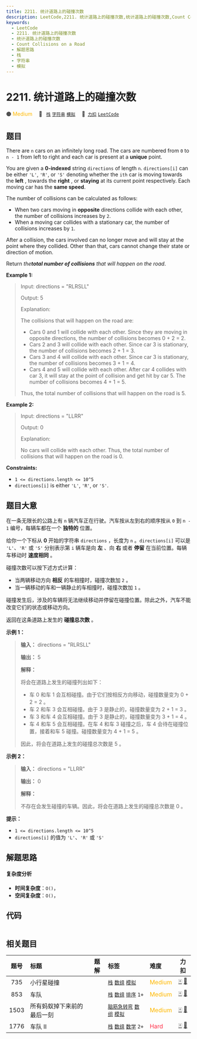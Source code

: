 ```yaml
---
title: 2211. 统计道路上的碰撞次数
description: LeetCode,2211. 统计道路上的碰撞次数,统计道路上的碰撞次数,Count Collisions on a Road,解题思路,栈,字符串,模拟
keywords:
  - LeetCode
  - 2211. 统计道路上的碰撞次数
  - 统计道路上的碰撞次数
  - Count Collisions on a Road
  - 解题思路
  - 栈
  - 字符串
  - 模拟
---
```


# 2211. 统计道路上的碰撞次数

🟠 <font color=#ffb800>Medium</font>&emsp; 🔖&ensp; [`栈`](/tag/stack.md) [`字符串`](/tag/string.md) [`模拟`](/tag/simulation.md)&emsp; 🔗&ensp;[`力扣`](https://leetcode.cn/problems/count-collisions-on-a-road) [`LeetCode`](https://leetcode.com/problems/count-collisions-on-a-road)

## 题目

There are `n` cars on an infinitely long road. The cars are numbered from `0`
to `n - 1` from left to right and each car is present at a **unique** point.

You are given a **0-indexed** string `directions` of length `n`.
`directions[i]` can be either `'L'`, `'R'`, or `'S'` denoting whether the
`ith` car is moving towards the **left** , towards the **right** , or
**staying** at its current point respectively. Each moving car has the **same
speed**.

The number of collisions can be calculated as follows:

  * When two cars moving in **opposite** directions collide with each other, the number of collisions increases by `2`.
  * When a moving car collides with a stationary car, the number of collisions increases by `1`.

After a collision, the cars involved can no longer move and will stay at the
point where they collided. Other than that, cars cannot change their state or
direction of motion.

Return _the**total number of collisions** that will happen on the road_.



**Example 1:**

> Input: directions = "RLRSLL"
> 
> Output: 5
> 
> Explanation:
> 
> The collisions that will happen on the road are:
> - Cars 0 and 1 will collide with each other. Since they are moving in opposite directions, the number of collisions becomes 0 + 2 = 2.
> - Cars 2 and 3 will collide with each other. Since car 3 is stationary, the number of collisions becomes 2 + 1 = 3.
> - Cars 3 and 4 will collide with each other. Since car 3 is stationary, the number of collisions becomes 3 + 1 = 4.
> - Cars 4 and 5 will collide with each other. After car 4 collides with car 3, it will stay at the point of collision and get hit by car 5. The number of collisions becomes 4 + 1 = 5.
> 
> Thus, the total number of collisions that will happen on the road is 5. 

**Example 2:**

> Input: directions = "LLRR"
> 
> Output: 0
> 
> Explanation:
> 
> No cars will collide with each other. Thus, the total number of collisions that will happen on the road is 0.



**Constraints:**

  * `1 <= directions.length <= 10^5`
  * `directions[i]` is either `'L'`, `'R'`, or `'S'`.


## 题目大意

在一条无限长的公路上有 `n` 辆汽车正在行驶。汽车按从左到右的顺序按从 `0` 到 `n - 1` 编号，每辆车都在一个 **独特的** 位置。

给你一个下标从 **0** 开始的字符串 `directions` ，长度为 `n` 。`directions[i]` 可以是 `'L'`、`'R'` 或
`'S'` 分别表示第 `i` 辆车是向 **左** 、向 **右** 或者 **停留** 在当前位置。每辆车移动时 **速度相同** 。

碰撞次数可以按下述方式计算：

  * 当两辆移动方向 **相反**  的车相撞时，碰撞次数加 `2` 。
  * 当一辆移动的车和一辆静止的车相撞时，碰撞次数加 `1` 。

碰撞发生后，涉及的车辆将无法继续移动并停留在碰撞位置。除此之外，汽车不能改变它们的状态或移动方向。

返回在这条道路上发生的 **碰撞总次数** 。



**示例 1：**

> 
> 
> 
> 
> 
> **输入：** directions = "RLRSLL"
> 
> **输出：** 5
> 
> **解释：**
> 
> 将会在道路上发生的碰撞列出如下：
> - 车 0 和车 1 会互相碰撞。由于它们按相反方向移动，碰撞数量变为 0 + 2 = 2 。
> - 车 2 和车 3 会互相碰撞。由于 3 是静止的，碰撞数量变为 2 + 1 = 3 。
> - 车 3 和车 4 会互相碰撞。由于 3 是静止的，碰撞数量变为 3 + 1 = 4 。
> - 车 4 和车 5 会互相碰撞。在车 4 和车 3 碰撞之后，车 4 会待在碰撞位置，接着和车 5 碰撞。碰撞数量变为 4 + 1 = 5 。
> 
> 因此，将会在道路上发生的碰撞总次数是 5 。
> 
> 

**示例 2：**

> 
> 
> 
> 
> 
> **输入：** directions = "LLRR"
> 
> **输出：** 0
> 
> **解释：**
> 
> 不存在会发生碰撞的车辆。因此，将会在道路上发生的碰撞总次数是 0 。



**提示：**

  * `1 <= directions.length <= 10^5`
  * `directions[i]` 的值为 `'L'`、`'R'` 或 `'S'`


## 解题思路

#### 复杂度分析

- **时间复杂度**：`O()`，
- **空间复杂度**：`O()`，

## 代码

```javascript

```

## 相关题目

<!-- prettier-ignore -->
| 题号 | 标题 | 题解 | 标签 | 难度 | 力扣 |
| :------: | :------ | :------: | :------ | :------ | :------: |
| 735 | 小行星碰撞 |  |  [`栈`](/tag/stack.md) [`数组`](/tag/array.md) [`模拟`](/tag/simulation.md) | <font color=#ffb800>Medium</font> | [🀄️](https://leetcode.cn/problems/asteroid-collision) [🔗](https://leetcode.com/problems/asteroid-collision) |
| 853 | 车队 |  |  [`栈`](/tag/stack.md) [`数组`](/tag/array.md) [`排序`](/tag/sorting.md) `1+` | <font color=#ffb800>Medium</font> | [🀄️](https://leetcode.cn/problems/car-fleet) [🔗](https://leetcode.com/problems/car-fleet) |
| 1503 | 所有蚂蚁掉下来前的最后一刻 |  |  [`脑筋急转弯`](/tag/brainteaser.md) [`数组`](/tag/array.md) [`模拟`](/tag/simulation.md) | <font color=#ffb800>Medium</font> | [🀄️](https://leetcode.cn/problems/last-moment-before-all-ants-fall-out-of-a-plank) [🔗](https://leetcode.com/problems/last-moment-before-all-ants-fall-out-of-a-plank) |
| 1776 | 车队 II |  |  [`栈`](/tag/stack.md) [`数组`](/tag/array.md) [`数学`](/tag/math.md) `2+` | <font color=#ff334b>Hard</font> | [🀄️](https://leetcode.cn/problems/car-fleet-ii) [🔗](https://leetcode.com/problems/car-fleet-ii) |